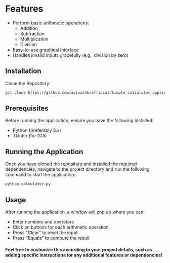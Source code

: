 # Features

- Perform basic arithmetic operations:
     - Addition
     - Subtraction
     - Multiplication
     - Division
- Easy-to-use graphical interface
- Handles invalid inputs gracefully (e.g., division by zero)

## Installation

Clone the Repository.

```bash
git clone https://github.com/avinashkrofficial/Simple_calculator_application.git
```

## Prerequisites
Before running the application, ensure you have the following installed:

- Python (preferably 3.x)
- Tkinter (for GUI)


## Running the Application

Once you have cloned the repository and installed the required dependencies, navigate to the project directory and run the following command to start the application:
```bash
python calculator.py
```
## Usage

After running the application, a window will pop up where you can:

- Enter numbers and operators
- Click on buttons for each arithmetic operation
- Press "Clear" to reset the input
- Press "Equals" to compute the result


#### Feel free to customize this according to your project details, such as adding specific instructions for any additional features or dependencies!
